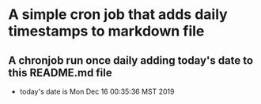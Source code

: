 A simple cron job that adds daily timestamps to markdown file
============================================================
## A chronjob run once daily adding today's date to this README.md file
* today's date is Mon Dec 16 00:35:36 MST 2019
